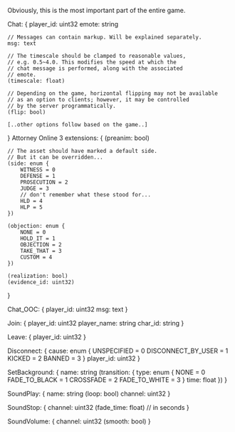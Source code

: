 Obviously, this is the most important part of the entire game.

Chat:
{
    player_id: uint32
    emote: string

    // Messages can contain markup. Will be explained separately.
    msg: text

    // The timescale should be clamped to reasonable values,
	// e.g. 0.5~4.0. This modifies the speed at which the
	// chat message is performed, along with the associated
	// emote.
    (timescale: float)

	// Depending on the game, horizontal flipping may not be available
	// as an option to clients; however, it may be controlled
	// by the server programmatically.
    (flip: bool)

    [..other options follow based on the game..]
}
Attorney Online 3 extensions:
{
    (preanim: bool)

    // The asset should have marked a default side.
    // But it can be overridden...
    (side: enum {
        WITNESS = 0
        DEFENSE = 1
        PROSECUTION = 2
        JUDGE = 3
        // don't remember what these stood for...
        HLD = 4
        HLP = 5
    })

    (objection: enum {
        NONE = 0
        HOLD_IT = 1
        OBJECTION = 2
        TAKE_THAT = 3
        CUSTOM = 4
    })

    (realization: bool)
    (evidence_id: uint32)
}

Chat_OOC:
{
    player_id: uint32
    msg: text
}

Join:
{
    player_id: uint32
    player_name: string
    char_id: string
}

Leave:
{
    player_id: uint32
}

Disconnect:
{
    cause: enum {
        UNSPECIFIED = 0
        DISCONNECT_BY_USER = 1
        KICKED = 2
        BANNED = 3
    }
    player_id: uint32
}

SetBackground:
{
    name: string
    (transition: {
        type: enum {
            NONE = 0
            FADE_TO_BLACK = 1
            CROSSFADE = 2
            FADE_TO_WHITE = 3
        }
        time: float
    })
}

SoundPlay:
{
    name: string
    (loop: bool)
    channel: uint32
}

SoundStop:
{
    channel: uint32
    (fade_time: float) // in seconds
}

SoundVolume:
{
    channel: uint32
    (smooth: bool)
}